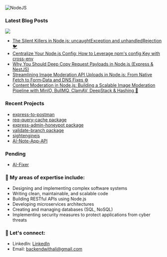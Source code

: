 ![NodeJS](https://img.shields.io/badge/node.js-6DA55F?style=for-the-badge&logo=node.js&logoColor=white)


### Latest Blog Posts
<a href="https://dev.to/silentwatcher_95"><img src="https://img.shields.io/badge/dev.to-0A0A0A?style=for-the-badge&logo=devdotto&logoColor=white"/></a>

<!-- BLOG-POST-LIST:START -->
- [The Silent Killers in Node.js: uncaughtException and unhandledRejection 🐦](https://dev.to/silentwatcher_95/the-silent-killers-in-nodejs-uncaughtexception-and-unhandledrejection-1p9b)
- [Centralize Your Node.js Config: How to Leverage npm&#39;s config Key with cross-env](https://dev.to/silentwatcher_95/centralize-your-nodejs-config-how-to-leverage-npms-config-key-with-cross-env-l2h)
- [Why You Should Deep Copy Request Payloads in Node.js &lpar;Express &amp; NestJS&rpar;](https://dev.to/silentwatcher_95/why-you-should-deep-copy-request-payloads-in-nodejs-express-nestjs-59kk)
- [Streamlining Image Moderation API Uploads in Node.js: From Native Fetch to Form‑Data and DNS Fixes ⚙](https://dev.to/silentwatcher_95/streamlining-image-moderation-api-uploads-in-nodejs-from-native-fetch-to-form-data-and-dns-fixes-3md6)
- [Content Moderation in Node.js: Building a Scalable Image Moderation Pipeline with MinIO, BullMQ, ClamAV, DeepStack &amp; Hashing 🧬](https://dev.to/silentwatcher_95/content-moderation-in-nodejs-building-a-scalable-image-moderation-pipeline-with-minio-bullmq-f53)
<!-- BLOG-POST-LIST:END -->

### Recent Projects
- [express-to-postman](https://www.npmjs.com/package/express-to-postman)
- [req-query-cache package](https://www.npmjs.com/package/req-query-cache)
- [express-admin-honeypot package](https://www.npmjs.com/package/express-admin-honeypot)
- [validate-branch package](https://www.npmjs.com/package/validate-branch)
- [sightenginejs](https://www.npmjs.com/package/sightenginejs)
- [AI-Note-App-API](https://github.com/Silent-Watcher/note-app-api)

### Pending

- [AI-Fixer](https://github.com/Silent-Watcher/aifixer)

### 🔭 My areas of expertise include: ###

* Designing and implementing complex software systems
* Writing clean, maintainable, and scalable code
* Building RESTful APIs using Node.js
* Developing microservices architectures
* Creating and managing databases (SQL, NoSQL)
* Implementing security measures to protect applications from cyber threats 

### 💬 Let's connect: ###

* LinkedIn: [LinkedIn](https://www.linkedin.com/in/alitte "LinkedIn")
* Email: backendwithali@gmail.com
